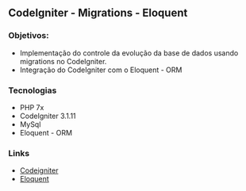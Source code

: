 ## CodeIgniter - Migrations - Eloquent


### Objetivos: 

* Implementação do controle da evolução da base de dados usando migrations no CodeIgniter.
* Integração do CodeIgniter com o Eloquent - ORM 

### Tecnologias

* PHP 7x
* CodeIgniter 3.1.11
* MySql
* Eloquent - ORM

### Links

* [Codeigniter](https://codeigniter.com/)
* [Eloquent](https://laravel.com/docs/7.x/eloquent)
